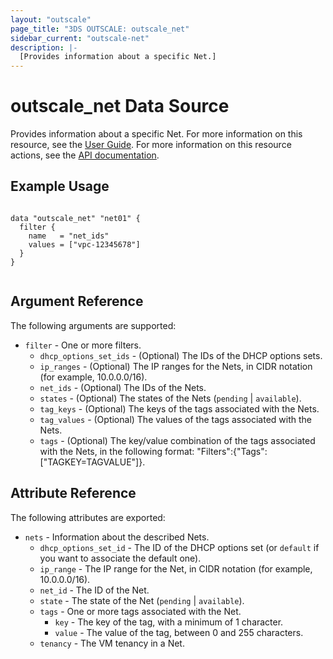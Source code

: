 ```yaml
---
layout: "outscale"
page_title: "3DS OUTSCALE: outscale_net"
sidebar_current: "outscale-net"
description: |-
  [Provides information about a specific Net.]
---
```


# outscale_net Data Source

Provides information about a specific Net.
For more information on this resource, see the [User Guide](https://wiki.outscale.net/display/EN/About+VPCs).
For more information on this resource actions, see the [API documentation](https://docs.outscale.com/api#3ds-outscale-api-net).

## Example Usage

```hcl

data "outscale_net" "net01" {
  filter {
    name   = "net_ids"
    values = ["vpc-12345678"]
  }
}


```

## Argument Reference

The following arguments are supported:

* `filter` - One or more filters.
  * `dhcp_options_set_ids` - (Optional) The IDs of the DHCP options sets.
  * `ip_ranges` - (Optional) The IP ranges for the Nets, in CIDR notation (for example, 10.0.0.0/16).
  * `net_ids` - (Optional) The IDs of the Nets.
  * `states` - (Optional) The states of the Nets (`pending` \| `available`).
  * `tag_keys` - (Optional) The keys of the tags associated with the Nets.
  * `tag_values` - (Optional) The values of the tags associated with the Nets.
  * `tags` - (Optional) The key/value combination of the tags associated with the Nets, in the following format: "Filters":{"Tags":["TAGKEY=TAGVALUE"]}.

## Attribute Reference

The following attributes are exported:

* `nets` - Information about the described Nets.
  * `dhcp_options_set_id` - The ID of the DHCP options set (or `default` if you want to associate the default one).
  * `ip_range` - The IP range for the Net, in CIDR notation (for example, 10.0.0.0/16).
  * `net_id` - The ID of the Net.
  * `state` - The state of the Net (`pending` \| `available`).
  * `tags` - One or more tags associated with the Net.
      * `key` - The key of the tag, with a minimum of 1 character.
      * `value` - The value of the tag, between 0 and 255 characters.
  * `tenancy` - The VM tenancy in a Net.
